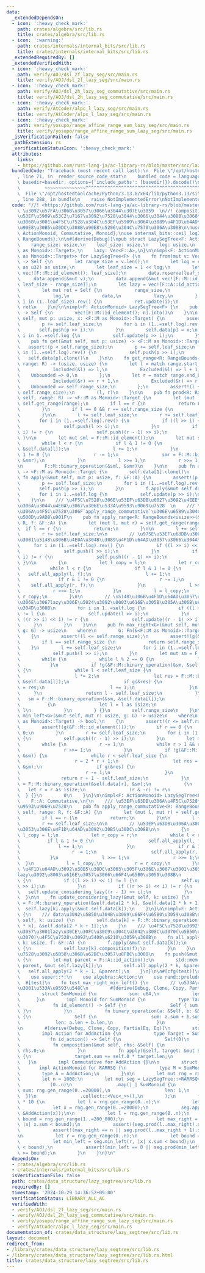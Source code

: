```yaml
---
data:
  _extendedDependsOn:
  - icon: ':heavy_check_mark:'
    path: crates/algebra/src/lib.rs
    title: crates/algebra/src/lib.rs
  - icon: ':warning:'
    path: crates/internals/internal_bits/src/lib.rs
    title: crates/internals/internal_bits/src/lib.rs
  _extendedRequiredBy: []
  _extendedVerifiedWith:
  - icon: ':heavy_check_mark:'
    path: verify/AOJ/dsl_2f_lazy_seg/src/main.rs
    title: verify/AOJ/dsl_2f_lazy_seg/src/main.rs
  - icon: ':heavy_check_mark:'
    path: verify/AOJ/dsl_2h_lazy_seg_commutative/src/main.rs
    title: verify/AOJ/dsl_2h_lazy_seg_commutative/src/main.rs
  - icon: ':heavy_check_mark:'
    path: verify/AtCoder/alpc_l_lazy_seg/src/main.rs
    title: verify/AtCoder/alpc_l_lazy_seg/src/main.rs
  - icon: ':heavy_check_mark:'
    path: verify/yosupo/range_affine_range_sum_lazy_seg/src/main.rs
    title: verify/yosupo/range_affine_range_sum_lazy_seg/src/main.rs
  _isVerificationFailed: false
  _pathExtension: rs
  _verificationStatusIcon: ':heavy_check_mark:'
  attributes:
    links:
    - https://github.com/rust-lang-ja/ac-library-rs/blob/master/src/lazysegtree.rs
  bundledCode: "Traceback (most recent call last):\n  File \"/opt/hostedtoolcache/Python/3.13.0/x64/lib/python3.13/site-packages/onlinejudge_verify/documentation/build.py\"\
    , line 71, in _render_source_code_stat\n    bundled_code = language.bundle(stat.path,\
    \ basedir=basedir, options={'include_paths': [basedir]}).decode()\n          \
    \         ~~~~~~~~~~~~~~~^^^^^^^^^^^^^^^^^^^^^^^^^^^^^^^^^^^^^^^^^^^^^^^^^^^^^^^^^^^^^^^^^^\n\
    \  File \"/opt/hostedtoolcache/Python/3.13.0/x64/lib/python3.13/site-packages/onlinejudge_verify/languages/rust.py\"\
    , line 288, in bundle\n    raise NotImplementedError\nNotImplementedError\n"
  code: "//! <https://github.com/rust-lang-ja/ac-library-rs/blob/master/src/lazysegtree.rs>\
    \ \u3092\u57FA\u306B\u3057\u3066\u3044\u307E\u3059  \n//! composition\u3084mapping\u306B\
    \u53EF\u5909\u53C2\u7167\u3092\u7528\u3044\u3066\u3044\u308B\u3068\u3053\u308D\
    \u3068\u3001\u4F5C\u7528\u304C\u53EF\u5909\u306A\u3089\u4F1D\u64AD\u3092\u4E00\
    \u90E8\u30B5\u30DC\u308B\u90E8\u5206\u304C\u7570\u306A\u308B\n\nuse algebra::{Action,\
    \ ActionMonoid, Commutative, Monoid};\nuse internal_bits::ceil_log2;\nuse std::ops::{Bound::*,\
    \ RangeBounds};\n\n#[derive(Debug)]\npub struct LazySegTree<F: ActionMonoid> {\n\
    \    range_size: usize,\n    leaf_size: usize,\n    log: usize,\n    data: Vec<<F::M\
    \ as Monoid>::Target>,\n    lazy: Vec<F::A>,\n}\n\nimpl<F: ActionMonoid> From<Vec<<F::M\
    \ as Monoid>::Target>> for LazySegTree<F> {\n    fn from(mut v: Vec<<F::M as Monoid>::Target>)\
    \ -> Self {\n        let range_size = v.len();\n        let log = ceil_log2(range_size\
    \ as u32) as usize;\n        let leaf_size = 1 << log;\n        let mut data =\
    \ vec![F::M::id_element(); leaf_size];\n        data.reserve(leaf_size);\n   \
    \     data.append(&mut v);\n        data.append(&mut vec![F::M::id_element();\
    \ leaf_size - range_size]);\n        let lazy = vec![F::A::id_action(); leaf_size];\n\
    \        let mut ret = Self {\n            range_size,\n            leaf_size,\n\
    \            log,\n            data,\n            lazy,\n        };\n        for\
    \ i in (1..leaf_size).rev() {\n            ret.update(i);\n        }\n       \
    \ ret\n    }\n}\n\nimpl<F: ActionMonoid> LazySegTree<F> {\n    pub fn new(n: usize)\
    \ -> Self {\n        vec![F::M::id_element(); n].into()\n    }\n\n    pub fn set(&mut\
    \ self, mut p: usize, x: <F::M as Monoid>::Target) {\n        assert!(p < self.range_size);\n\
    \        p += self.leaf_size;\n        for i in (1..=self.log).rev() {\n     \
    \       self.push(p >> i);\n        }\n        self.data[p] = x;\n        for\
    \ i in 1..=self.log {\n            self.update(p >> i);\n        }\n    }\n\n\
    \    pub fn get(&mut self, mut p: usize) -> <F::M as Monoid>::Target {\n     \
    \   assert!(p < self.range_size);\n        p += self.leaf_size;\n        for i\
    \ in (1..=self.log).rev() {\n            self.push(p >> i);\n        }\n     \
    \   self.data[p].clone()\n    }\n\n    fn get_range<R: RangeBounds<usize>>(&self,\
    \ range: R) -> (usize, usize) {\n        let l = match range.start_bound() {\n\
    \            Included(&l) => l,\n            Excluded(&l) => l + 1,\n        \
    \    Unbounded => 0,\n        };\n        let r = match range.end_bound() {\n\
    \            Included(&r) => r + 1,\n            Excluded(&r) => r,\n        \
    \    Unbounded => self.range_size,\n        };\n        assert!(l <= r && r <=\
    \ self.range_size);\n        (l, r)\n    }\n\n    pub fn prod<R: RangeBounds<usize>>(&mut\
    \ self, range: R) -> <F::M as Monoid>::Target {\n        let (mut l, mut r) =\
    \ self.get_range(range);\n        if l == r {\n            return F::M::id_element();\n\
    \        }\n        if l == 0 && r == self.range_size {\n            return self.all_prod();\n\
    \        }\n\n        l += self.leaf_size;\n        r += self.leaf_size;\n\n \
    \       for i in (1..=self.log).rev() {\n            if ((l >> i) << i) != l {\n\
    \                self.push(l >> i);\n            }\n            if ((r >> i) <<\
    \ i) != r {\n                self.push((r - 1) >> i);\n            }\n       \
    \ }\n\n        let mut sml = F::M::id_element();\n        let mut smr = F::M::id_element();\n\
    \        while l < r {\n            if l & 1 != 0 {\n                sml = F::M::binary_operation(&sml,\
    \ &self.data[l]);\n                l += 1;\n            }\n            if r &\
    \ 1 != 0 {\n                r -= 1;\n                smr = F::M::binary_operation(&self.data[r],\
    \ &smr);\n            }\n            l >>= 1;\n            r >>= 1;\n        }\n\
    \n        F::M::binary_operation(&sml, &smr)\n    }\n\n    pub fn all_prod(&self)\
    \ -> <F::M as Monoid>::Target {\n        self.data[1].clone()\n    }\n\n    pub\
    \ fn apply(&mut self, mut p: usize, f: &F::A) {\n        assert!(p < self.range_size);\n\
    \        p += self.leaf_size;\n        for i in (1..=self.log).rev() {\n     \
    \       self.push(p >> i);\n        }\n        f.apply(&mut self.data[p]);\n \
    \       for i in 1..=self.log {\n            self.update(p >> i);\n        }\n\
    \    }\n\n    /// \u4F5C\u7528\u306E\u53EF\u63DB\u6027\u3092\u4EEE\u5B9A\u3057\
    \u306A\u3044\u4E0A\u3067\u306E\u533A\u9593\u9069\u7528  \n    /// \u53EF\u63DB\
    \u306A\u4F5C\u7528\u306F`apply_range_commutative`\u306E\u65B9\u304C\u5B9A\u6570\
    \u500D\u9AD8\u901F\n    pub fn apply_range<R: RangeBounds<usize>>(&mut self, range:\
    \ R, f: &F::A) {\n        let (mut l, mut r) = self.get_range(range);\n      \
    \  if l == r {\n            return;\n        }\n\n        l += self.leaf_size;\n\
    \        r += self.leaf_size;\n\n        // \u975E\u53EF\u63DB\u306A\u306E\u3067\
    \u3001\u5148\u306B\u4E0A\u304B\u3089\u4F1D\u64AD\u3057\u3066\u304A\u304F\n   \
    \     for i in (1..=self.log).rev() {\n            if ((l >> i) << i) != l {\n\
    \                self.push(l >> i);\n            }\n            if ((r >> i) <<\
    \ i) != r {\n                self.push((r - 1) >> i);\n            }\n       \
    \ }\n\n        {\n            let l_copy = l;\n            let r_copy = r;\n \
    \           while l < r {\n                if l & 1 != 0 {\n                 \
    \   self.all_apply(l, f);\n                    l += 1;\n                }\n  \
    \              if r & 1 != 0 {\n                    r -= 1;\n                \
    \    self.all_apply(r, f);\n                }\n                l >>= 1;\n    \
    \            r >>= 1;\n            }\n            l = l_copy;\n            r =\
    \ r_copy;\n        }\n\n        // \u5148\u306B\u4F1D\u64AD\u3057\u3066\u3044\u308B\
    \u306E\u3067lazy\u306E\u5024\u3092\u8003\u616E\u305B\u305A\u306B\u66F4\u65B0\u3067\
    \u304D\u308B\n        for i in 1..=self.log {\n            if ((l >> i) << i)\
    \ != l {\n                self.update(l >> i);\n            }\n            if\
    \ ((r >> i) << i) != r {\n                self.update((r - 1) >> i);\n       \
    \     }\n        }\n    }\n\n    pub fn max_right<G>(&mut self, mut l: usize,\
    \ g: G) -> usize\n    where\n        G: Fn(&<F::M as Monoid>::Target) -> bool,\n\
    \    {\n        assert!(l <= self.range_size);\n        assert!(g(&F::M::id_element()));\n\
    \        if l == self.range_size {\n            return self.range_size;\n    \
    \    }\n        l += self.leaf_size;\n        for i in (1..=self.log).rev() {\n\
    \            self.push(l >> i);\n        }\n        let mut sm = F::M::id_element();\n\
    \        while {\n            while l % 2 == 0 {\n                l >>= 1;\n \
    \           }\n            if !g(&F::M::binary_operation(&sm, &self.data[l]))\
    \ {\n                while l < self.leaf_size {\n                    self.push(l);\n\
    \                    l *= 2;\n                    let res = F::M::binary_operation(&sm,\
    \ &self.data[l]);\n                    if g(&res) {\n                        sm\
    \ = res;\n                        l += 1;\n                    }\n           \
    \     }\n                return l - self.leaf_size;\n            }\n         \
    \   sm = F::M::binary_operation(&sm, &self.data[l]);\n            l += 1;\n  \
    \          {\n                let l = l as isize;\n                (l & -l) !=\
    \ l\n            }\n        } {}\n        self.range_size\n    }\n\n    pub fn\
    \ min_left<G>(&mut self, mut r: usize, g: G) -> usize\n    where\n        G: Fn(&<F::M\
    \ as Monoid>::Target) -> bool,\n    {\n        assert!(r <= self.range_size);\n\
    \        assert!(g(&F::M::id_element()));\n        if r == 0 {\n            return\
    \ 0;\n        }\n        r += self.leaf_size;\n        for i in (1..=self.log).rev()\
    \ {\n            self.push((r - 1) >> i);\n        }\n        let mut sm = F::M::id_element();\n\
    \        while {\n            r -= 1;\n            while r > 1 && r % 2 != 0 {\n\
    \                r >>= 1;\n            }\n            if !g(&F::M::binary_operation(&self.data[r],\
    \ &sm)) {\n                while r < self.leaf_size {\n                    self.push(r);\n\
    \                    r = 2 * r + 1;\n                    let res = F::M::binary_operation(&self.data[r],\
    \ &sm);\n                    if g(&res) {\n                        sm = res;\n\
    \                        r -= 1;\n                    }\n                }\n \
    \               return r + 1 - self.leaf_size;\n            }\n            sm\
    \ = F::M::binary_operation(&self.data[r], &sm);\n            {\n             \
    \   let r = r as isize;\n                (r & -r) != r\n            }\n      \
    \  } {}\n        0\n    }\n}\n\nimpl<F: ActionMonoid> LazySegTree<F>\nwhere\n\
    \    F::A: Commutative,\n{\n    /// \u53EF\u63DB\u306A\u4F5C\u7528\u306E\u533A\
    \u9593\u9069\u7528\n    pub fn apply_range_commutative<R: RangeBounds<usize>>(&mut\
    \ self, range: R, f: &F::A) {\n        let (mut l, mut r) = self.get_range(range);\n\
    \        if l == r {\n            return;\n        }\n\n        l += self.leaf_size;\n\
    \        r += self.leaf_size;\n\n        // \u53EF\u63DB\u306A\u306E\u3067\u3053\
    \u3053\u306E\u4F1D\u64AD\u3092\u30B5\u30DC\u308B\n\n        {\n            let\
    \ l_copy = l;\n            let r_copy = r;\n            while l < r {\n      \
    \          if l & 1 != 0 {\n                    self.all_apply(l, f);\n      \
    \              l += 1;\n                }\n                if r & 1 != 0 {\n \
    \                   r -= 1;\n                    self.all_apply(r, f);\n     \
    \           }\n                l >>= 1;\n                r >>= 1;\n          \
    \  }\n            l = l_copy;\n            r = r_copy;\n        }\n\n        //\
    \ \u4F1D\u64AD\u3092\u30B5\u30DC\u3063\u305F\u306E\u3067\u3001\u3053\u3053\u3067\
    lazy\u3092\u8003\u616E\u3057\u3066\u66F4\u65B0\u3059\u308B\n        for i in 1..=self.log\
    \ {\n            if ((l >> i) << i) != l {\n                self.update_considering_lazy(l\
    \ >> i);\n            }\n            if ((r >> i) << i) != r {\n             \
    \   self.update_considering_lazy((r - 1) >> i);\n            }\n        }\n  \
    \  }\n\n    fn update_considering_lazy(&mut self, k: usize) {\n        self.data[k]\
    \ = F::M::binary_operation(&self.data[2 * k], &self.data[2 * k + 1]);\n      \
    \  self.lazy[k].apply(&mut self.data[k]);\n    }\n}\n\nimpl<F: ActionMonoid> LazySegTree<F>\
    \ {\n    /// data\u3092\u5B50\u304B\u3089\u66F4\u65B0\u3059\u308B\n    fn update(&mut\
    \ self, k: usize) {\n        self.data[k] = F::M::binary_operation(&self.data[2\
    \ * k], &self.data[2 * k + 1]);\n    }\n    /// \u4F5C\u7528\u3092\u9069\u7528\
    \u3057\u3001lazy\u30CE\u30FC\u30C9\u304C\u3042\u308C\u3070(\u5B50\u304C\u3042\u308C\
    \u3070)\u4F5C\u7528\u3092\u5408\u6210\u3059\u308B\n    fn all_apply(&mut self,\
    \ k: usize, f: &F::A) {\n        f.apply(&mut self.data[k]);\n        if k < self.leaf_size\
    \ {\n            self.lazy[k].composition(f);\n        }\n    }\n    /// \u4F5C\
    \u7528\u3092\u5B50\u306B\u62BC\u3057\u8FBC\u3080\n    fn push(&mut self, k: usize)\
    \ {\n        let mut parent = F::A::id_action();\n        std::mem::swap(&mut\
    \ parent, &mut self.lazy[k]);\n        self.all_apply(2 * k, &parent);\n     \
    \   self.all_apply(2 * k + 1, &parent);\n    }\n}\n\n#[cfg(test)]\nmod test {\n\
    \    use super::*;\n    use algebra::Action;\n    use rand::prelude::*;\n\n  \
    \  #[test]\n    fn test_max_right_min_left() {\n        // \u533A\u9593\u52A0\u7B97\
    \u3001\u533A\u9593\u548C\n        #[derive(Debug, Clone, Copy, PartialEq, Eq)]\n\
    \        struct SumMonoid {\n            sum: u64,\n            len: u64,\n  \
    \      }\n        impl Monoid for SumMonoid {\n            type Target = Self;\n\
    \            fn id_element() -> Self {\n                Self { sum: 0, len: 0\
    \ }\n            }\n            fn binary_operation(a: &Self, b: &Self) -> Self\
    \ {\n                Self {\n                    sum: a.sum + b.sum,\n       \
    \             len: a.len + b.len,\n                }\n            }\n        }\n\
    \n        #[derive(Debug, Clone, Copy, PartialEq, Eq)]\n        struct AddAction(u64);\n\
    \        impl Action for AddAction {\n            type Target = SumMonoid;\n \
    \           fn id_action() -> Self {\n                Self(0)\n            }\n\
    \            fn composition(&mut self, rhs: &Self) {\n                self.0 +=\
    \ rhs.0;\n            }\n            fn apply(&self, target: &mut Self::Target)\
    \ {\n                target.sum += self.0 * target.len;\n            }\n     \
    \   }\n        impl Commutative for AddAction {}\n\n        struct RARRSQ;\n \
    \       impl ActionMonoid for RARRSQ {\n            type M = SumMonoid;\n    \
    \        type A = AddAction;\n        }\n\n        let mut rng = rand::thread_rng();\n\
    \        let n = 1000;\n        let mut seg = LazySegTree::<RARRSQ>::from(\n \
    \           (0..n)\n                .map(|_| SumMonoid {\n                   \
    \ sum: rng.gen_range(0..=20000),\n                    len: 1,\n              \
    \  })\n                .collect::<Vec<_>>(),\n        );\n        for _ in 0..n\
    \ * 10 {\n            let l = rng.gen_range(0..n);\n            let r = rng.gen_range(l..n);\n\
    \            let x = rng.gen_range(0..=20000);\n            seg.apply_range_commutative(l..r,\
    \ &AddAction(x));\n\n            let l = rng.gen_range(0..n);\n            let\
    \ bound = rng.gen_range(1..=200_000);\n            let max_right = seg.max_right(l,\
    \ |x| x.sum < bound);\n            assert!(seg.prod(l..max_right).sum < bound);\n\
    \            assert!(max_right == n || seg.prod(l..max_right + 1).sum >= bound);\n\
    \n            let r = rng.gen_range(0..n);\n            let bound = rng.gen_range(1..=2000_000);\n\
    \            let min_left = seg.min_left(r, |x| x.sum < bound);\n            assert!(seg.prod(min_left..r).sum\
    \ < bound);\n            assert!(min_left == 0 || seg.prod(min_left - 1..r).sum\
    \ >= bound);\n        }\n    }\n}\n"
  dependsOn:
  - crates/algebra/src/lib.rs
  - crates/internals/internal_bits/src/lib.rs
  isVerificationFile: false
  path: crates/data_structure/lazy_segtree/src/lib.rs
  requiredBy: []
  timestamp: '2024-10-29 14:36:52+09:00'
  verificationStatus: LIBRARY_ALL_AC
  verifiedWith:
  - verify/AOJ/dsl_2f_lazy_seg/src/main.rs
  - verify/AOJ/dsl_2h_lazy_seg_commutative/src/main.rs
  - verify/yosupo/range_affine_range_sum_lazy_seg/src/main.rs
  - verify/AtCoder/alpc_l_lazy_seg/src/main.rs
documentation_of: crates/data_structure/lazy_segtree/src/lib.rs
layout: document
redirect_from:
- /library/crates/data_structure/lazy_segtree/src/lib.rs
- /library/crates/data_structure/lazy_segtree/src/lib.rs.html
title: crates/data_structure/lazy_segtree/src/lib.rs
---
```

